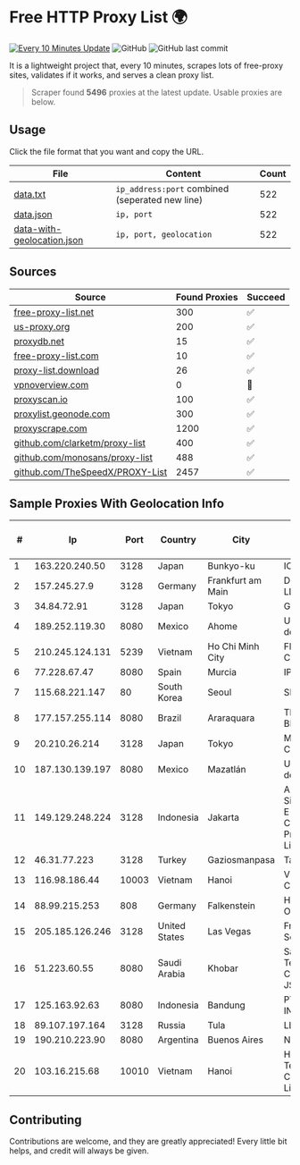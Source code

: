 
# Free HTTP Proxy List 🌍

[![Every 10 Minutes Update](https://github.com/mertguvencli/http-proxy-list/actions/workflows/main.yml/badge.svg?branch=main)](https://github.com/mertguvencli/http-proxy-list/actions/workflows/main.yml)
![GitHub](https://img.shields.io/github/license/mertguvencli/http-proxy-list)
![GitHub last commit](https://img.shields.io/github/last-commit/mertguvencli/http-proxy-list)

It is a lightweight project that, every 10 minutes, scrapes lots of free-proxy sites, validates if it works, and serves a clean proxy list.


> Scraper found **5496** proxies at the latest update. Usable proxies are below.

## Usage

Click the file format that you want and copy the URL.


|File|Content|Count|
|----|-------|-----|
|[data.txt](https://raw.githubusercontent.com/mertguvencli/http-proxy-list/main/proxy-list/data.txt)|`ip_address:port` combined (seperated new line)|522|
|[data.json](https://raw.githubusercontent.com/mertguvencli/http-proxy-list/main/proxy-list/data.json)|`ip, port`|522|
|[data-with-geolocation.json](https://raw.githubusercontent.com/mertguvencli/http-proxy-list/main/proxy-list/data-with-geolocation.json)|`ip, port, geolocation`|522|

## Sources

|Source|Found Proxies|Succeed|
|------|-------------|-------|
|[free-proxy-list.net](https://free-proxy-list.net)|300|✅|
|[us-proxy.org](https://www.us-proxy.org)|200|✅|
|[proxydb.net](http://proxydb.net)|15|✅|
|[free-proxy-list.com](https://free-proxy-list.com/?page=&port=&type%5B%5D=http&type%5B%5D=https&up_time=0&search=Search)|10|✅|
|[proxy-list.download](https://www.proxy-list.download/HTTP)|26|✅|
|[vpnoverview.com](https://vpnoverview.com/privacy/anonymous-browsing/free-proxy-servers)|0|🚫|
|[proxyscan.io](https://www.proxyscan.io)|100|✅|
|[proxylist.geonode.com](https://proxylist.geonode.com/api/proxy-list?limit=300&page=1&sort_by=lastChecked&sort_type=desc&protocols=http,https)|300|✅|
|[proxyscrape.com](https://api.proxyscrape.com/v2/?request=displayproxies&protocol=http&timeout=10000&country=all&ssl=all&anonymity=all)|1200|✅|
|[github.com/clarketm/proxy-list](https://raw.githubusercontent.com/clarketm/proxy-list/master/proxy-list-raw.txt)|400|✅|
|[github.com/monosans/proxy-list](https://raw.githubusercontent.com/monosans/proxy-list/main/proxies/http.txt)|488|✅|
|[github.com/TheSpeedX/PROXY-List](https://raw.githubusercontent.com/TheSpeedX/PROXY-List/master/http.txt)|2457|✅|


## Sample Proxies With Geolocation Info

|#|Ip|Port|Country|City|Internet Service Provider|
|-|--|----|-------|----|-------------------------|
|1|163.220.240.50|3128|Japan|Bunkyo-ku|ICSCOE|
|2|157.245.27.9|3128|Germany|Frankfurt am Main|DigitalOcean, LLC|
|3|34.84.72.91|3128|Japan|Tokyo|Google LLC|
|4|189.252.119.30|8080|Mexico|Ahome|Uninet S.A. de C.V.|
|5|210.245.124.131|5239|Vietnam|Ho Chi Minh City|FPT Telecom Company|
|6|77.228.67.47|8080|Spain|Murcia|IPCOM|
|7|115.68.221.147|80|South Korea|Seoul|SMILESERV|
|8|177.157.255.114|8080|Brazil|Araraquara|TELEFÔNICA BRASIL S.A|
|9|20.210.26.214|3128|Japan|Tokyo|Microsoft Corporation|
|10|187.130.139.197|8080|Mexico|Mazatlán|Uninet S.A. de C.V.|
|11|149.129.248.224|3128|Indonesia|Jakarta|Alibaba.com Singapore E-Commerce Private Limited|
|12|46.31.77.223|3128|Turkey|Gaziosmanpasa|Talha Bogaz|
|13|116.98.186.44|10003|Vietnam|Hanoi|Viettel Corporation|
|14|88.99.215.253|808|Germany|Falkenstein|Hetzner Online GmbH|
|15|205.185.126.246|3128|United States|Las Vegas|FranTech Solutions|
|16|51.223.60.55|8080|Saudi Arabia|Khobar|Saudi Telecom Company JSC|
|17|125.163.92.63|8080|Indonesia|Bandung|PT. TELKOM INDONESIA|
|18|89.107.197.164|3128|Russia|Tula|LLC TK Altair|
|19|190.210.223.90|8080|Argentina|Buenos Aires|NSS S.A.|
|20|103.16.215.68|10010|Vietnam|Hanoi|Httvserver Technology Company Limited|



## Contributing

Contributions are welcome, and they are greatly appreciated! Every
little bit helps, and credit will always be given.

